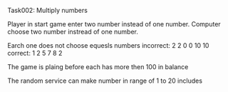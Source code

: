 Task002: Multiply numbers

Player in start game enter two number instead of one number.
Computer choose two number instread of one number.

Earch one does not choose equesls numbers 
incorrect: 
2 2 
0 0 
10 10
correct: 
1 2
5 7
8 2

The game is plaing before each has more then 100 in balance

The random service can make number in range of 1 to 20 includes

